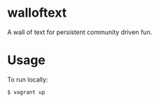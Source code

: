# walloftext #

A wall of text for persistent community driven fun.

# Usage #

To run locally:

    $ vagrant up

